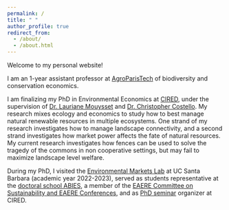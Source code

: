 ```yaml
---
permalink: /
title: " "
author_profile: true
redirect_from: 
  - /about/
  - /about.html
---
```


Welcome to my personal website!

I am an 1-year assistant professor at [AgroParisTech](https://www.agroparistech.fr/) of biodiversity and conservation economics.

I am finalizing my PhD in Environmental Economics at [CIRED](https://www.centre-cired.fr/en/), under the supervision of [Dr. Lauriane Mouysset](https://laurianemouysset.wordpress.com/) and [Dr. Christopher Costello](http://www.christopherjcostello.com/). My research mixes ecology and economics to study how to best manage natural renewable resources in multiple ecosystems. One strand of my research investigates how to manage landscape connectivity, and a second strand investigates how market power affects the fate of natural resources. My current research investigates how fences can be used to solve the tragedy of the commons in non cooperative settings, but may fail to maximize landscape level welfare. 

During my PhD, I visited the [Environmental Markets Lab](https://emlab.ucsb.edu/) at UC Santa Barbara (academic year 2022-2023), served as students representative at the [doctoral school ABIES](https://abies.agroparistech.fr/), a member of the [EAERE Committee on Sustainability and EAERE Conferences](https://www.eaere.org/committee-on-sustainability-and-eaere-conferences/#:~:text=The%20Committee%20on%20Sustainability%20and,by%20participants%2C%20the%20criteria%20for), and as [PhD seminar](https://www.centre-cired.fr/seminaire-des-doctorants/) organizer at CIRED. 


